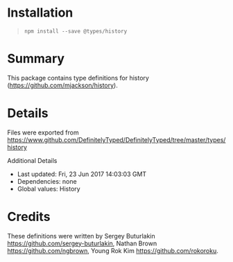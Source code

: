 # Installation
> `npm install --save @types/history`

# Summary
This package contains type definitions for history (https://github.com/mjackson/history).

# Details
Files were exported from https://www.github.com/DefinitelyTyped/DefinitelyTyped/tree/master/types/history

Additional Details
 * Last updated: Fri, 23 Jun 2017 14:03:03 GMT
 * Dependencies: none
 * Global values: History

# Credits
These definitions were written by Sergey Buturlakin <https://github.com/sergey-buturlakin>, Nathan Brown <https://github.com/ngbrown>, Young Rok Kim <https://github.com/rokoroku>.

